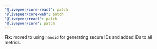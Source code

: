 ```yaml
---
"@livepeer/core-react": patch
"@livepeer/core-web": patch
"@livepeer/react": patch
"@livepeer/core": patch
---
```


**Fix:** moved to using `nanoid` for generating secure IDs and added IDs to all metrics.
